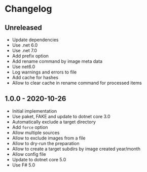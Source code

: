 # Changelog

<!-- There is always Unreleased section on the top. Subsections (Add, Changed, Fix, Removed) should be Add as needed. -->
## Unreleased
- Update dependencies
- Use .net 6.0
- Use .net 7.0
- Add prefix option
- Add rename command by image meta data
- Use net6.0
- Log warnings and errors to file
- Add cache for hashes
- Allow to clear cache in rename command for processed items

## 1.0.0 - 2020-10-26
- Initial implementation
- Use paket, FAKE and update to dotnet core 3.0
- Automatically exclude a target directory
- Add `force` option
- Allow multiple sources
- Allow to exclude images from a file
- Allow to dry-run the preparation
- Allow to create a target subdirs by image created year/month
- Allow config file
- Update to dotnet core 5.0
- Use F# 5.0
